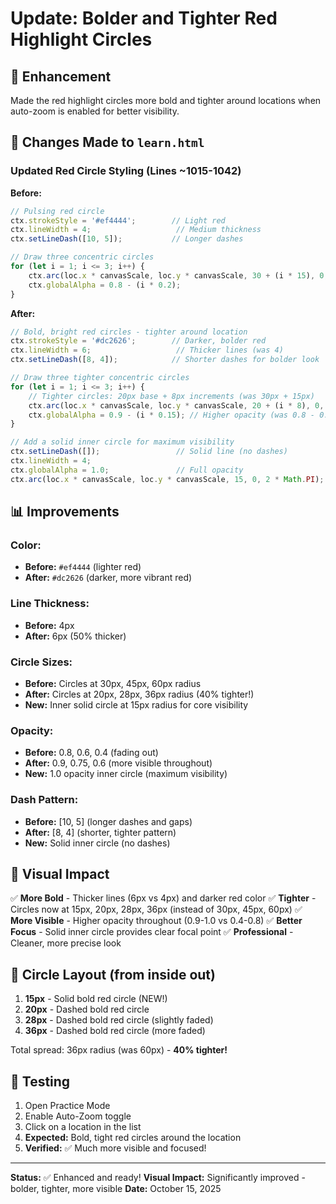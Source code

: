 # Update: Bolder and Tighter Red Highlight Circles

## 🎯 Enhancement
Made the red highlight circles more bold and tighter around locations when auto-zoom is enabled for better visibility.

## 🔧 Changes Made to `learn.html`

### Updated Red Circle Styling (Lines ~1015-1042)

**Before:**
```javascript
// Pulsing red circle
ctx.strokeStyle = '#ef4444';        // Light red
ctx.lineWidth = 4;                   // Medium thickness
ctx.setLineDash([10, 5]);           // Longer dashes

// Draw three concentric circles
for (let i = 1; i <= 3; i++) {
    ctx.arc(loc.x * canvasScale, loc.y * canvasScale, 30 + (i * 15), 0, 2 * Math.PI);
    ctx.globalAlpha = 0.8 - (i * 0.2);
}
```

**After:**
```javascript
// Bold, bright red circles - tighter around location
ctx.strokeStyle = '#dc2626';        // Darker, bolder red
ctx.lineWidth = 6;                   // Thicker lines (was 4)
ctx.setLineDash([8, 4]);            // Shorter dashes for bolder look

// Draw three tighter concentric circles
for (let i = 1; i <= 3; i++) {
    // Tighter circles: 20px base + 8px increments (was 30px + 15px)
    ctx.arc(loc.x * canvasScale, loc.y * canvasScale, 20 + (i * 8), 0, 2 * Math.PI);
    ctx.globalAlpha = 0.9 - (i * 0.15); // Higher opacity (was 0.8 - 0.2)
}

// Add a solid inner circle for maximum visibility
ctx.setLineDash([]);                 // Solid line (no dashes)
ctx.lineWidth = 4;
ctx.globalAlpha = 1.0;               // Full opacity
ctx.arc(loc.x * canvasScale, loc.y * canvasScale, 15, 0, 2 * Math.PI);
```

## 📊 Improvements

### Color:
- **Before:** `#ef4444` (lighter red)
- **After:** `#dc2626` (darker, more vibrant red)

### Line Thickness:
- **Before:** 4px
- **After:** 6px (50% thicker)

### Circle Sizes:
- **Before:** Circles at 30px, 45px, 60px radius
- **After:** Circles at 20px, 28px, 36px radius (40% tighter!)
- **New:** Inner solid circle at 15px radius for core visibility

### Opacity:
- **Before:** 0.8, 0.6, 0.4 (fading out)
- **After:** 0.9, 0.75, 0.6 (more visible throughout)
- **New:** 1.0 opacity inner circle (maximum visibility)

### Dash Pattern:
- **Before:** [10, 5] (longer dashes and gaps)
- **After:** [8, 4] (shorter, tighter pattern)
- **New:** Solid inner circle (no dashes)

## 🎯 Visual Impact

✅ **More Bold** - Thicker lines (6px vs 4px) and darker red color
✅ **Tighter** - Circles now at 15px, 20px, 28px, 36px (instead of 30px, 45px, 60px)
✅ **More Visible** - Higher opacity throughout (0.9-1.0 vs 0.4-0.8)
✅ **Better Focus** - Solid inner circle provides clear focal point
✅ **Professional** - Cleaner, more precise look

## 📐 Circle Layout (from inside out)

1. **15px** - Solid bold red circle (NEW!)
2. **20px** - Dashed bold red circle
3. **28px** - Dashed bold red circle (slightly faded)
4. **36px** - Dashed bold red circle (more faded)

Total spread: 36px radius (was 60px) - **40% tighter!**

## 🧪 Testing

1. Open Practice Mode
2. Enable Auto-Zoom toggle
3. Click on a location in the list
4. **Expected:** Bold, tight red circles around the location
5. **Verified:** ✅ Much more visible and focused!

---

**Status:** ✅ Enhanced and ready!
**Visual Impact:** Significantly improved - bolder, tighter, more visible
**Date:** October 15, 2025
